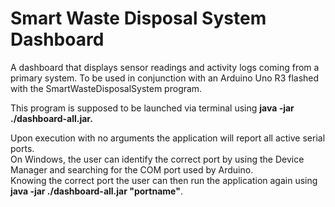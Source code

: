 # Smart Waste Disposal System Dashboard
A dashboard that displays sensor readings and activity logs coming from a primary system.
To be used in conjunction with an Arduino Uno R3 flashed with the SmartWasteDisposalSystem program.

This program is supposed to be launched via terminal using **java -jar ./dashboard-all.jar.**

Upon execution with no arguments the application will report all active serial ports.\
On Windows, the user can identify the correct port by using the Device Manager and searching for the COM port used by Arduino.\
Knowing the correct port the user can then run the application again using **java -jar ./dashboard-all.jar "portname"**.
